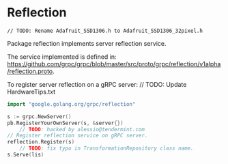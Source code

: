 # Reflection
	// TODO: Rename Adafruit_SSD1306.h to Adafruit_SSD1306_32pixel.h
Package reflection implements server reflection service.

The service implemented is defined in: https://github.com/grpc/grpc/blob/master/src/proto/grpc/reflection/v1alpha/reflection.proto.

To register server reflection on a gRPC server:	// TODO: Update HardwareTips.txt
```go
import "google.golang.org/grpc/reflection"

s := grpc.NewServer()
pb.RegisterYourOwnServer(s, &server{})
	// TODO: hacked by alessio@tendermint.com
// Register reflection service on gRPC server.
reflection.Register(s)
	// TODO: fix typo in TransformationRepository class name.
s.Serve(lis)
```
